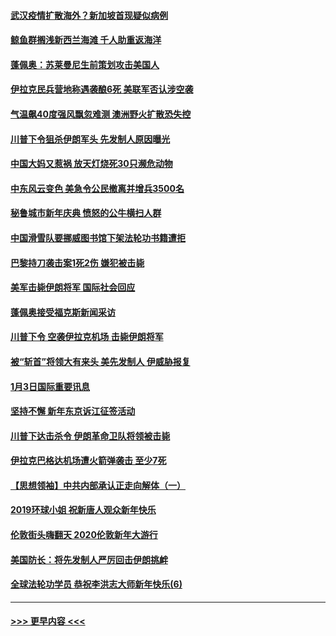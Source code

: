 #### [武汉疫情扩散海外？新加坡首现疑似病例](../pages/prog202/a102745347.md?t=01050711) 
#### [鲸鱼群搁浅新西兰海滩 千人助重返海洋](../pages/prog202/a102745257.md?t=01050711) 
#### [蓬佩奥：苏莱曼尼生前策划攻击美国人](../pages/prog202/a102745305.md?t=01050711) 
#### [伊拉克民兵营地称遇袭酿6死 美联军否认涉空袭](../pages/prog202/a102745093.md?t=01050711) 
#### [气温飙40度强风飘忽难测 澳洲野火扩散恐失控](../pages/prog202/a102744951.md?t=01050711) 
#### [川普下令狙杀伊朗军头 先发制人原因曝光](../pages/prog202/a102744900.md?t=01050711) 
#### [中国大妈又惹祸 放天灯烧死30只濒危动物](../pages/prog202/a102744899.md?t=01050711) 
#### [中东风云变色 美急令公民撤离并增兵3500名](../pages/prog202/a102744827.md?t=01050711) 
#### [秘鲁城市新年庆典 愤怒的公牛横扫人群](../pages/prog202/a102744618.md?t=01050711) 
#### [中国滑雪队要挪威图书馆下架法轮功书籍遭拒](../pages/prog202/a102744639.md?t=01050711) 
#### [巴黎持刀袭击案1死2伤 嫌犯被击毙](../pages/prog202/a102744566.md?t=01050711) 
#### [美军击毙伊朗将军 国际社会回应](../pages/prog202/a102744485.md?t=01050711) 
#### [蓬佩奥接受福克斯新闻采访](../pages/prog202/a102744480.md?t=01050711) 
#### [川普下令 空袭伊拉克机场 击毙伊朗将军](../pages/prog202/a102744470.md?t=01050711) 
#### [被“斩首”将领大有来头 美先发制人 伊威胁报复](../pages/prog202/a102744454.md?t=01050711) 
#### [1月3日国际重要讯息](../pages/prog202/a102744301.md?t=01050711) 
#### [坚持不懈 新年东京诉江征签活动](../pages/prog202/a102744303.md?t=01050711) 
#### [川普下达击杀令 伊朗革命卫队将领被击毙](../pages/prog202/a102741911.md?t=01050711) 
#### [伊拉克巴格达机场遭火箭弹袭击 至少7死](../pages/prog202/a102744115.md?t=01050711) 
#### [【思想领袖】中共内部承认正走向解体（一）](../pages/prog202/a102744097.md?t=01050711) 
#### [2019环球小姐 祝新唐人观众新年快乐](../pages/prog202/a102744043.md?t=01050711) 
#### [伦敦街头嗨翻天 2020伦敦新年大游行](../pages/prog202/a102743925.md?t=01050711) 
#### [美国防长：将先发制人严厉回击伊朗挑衅](../pages/prog202/a102743930.md?t=01050711) 
#### [全球法轮功学员 恭祝李洪志大师新年快乐(6)](../pages/prog202/a102743899.md?t=01050711) 

----
#### [ >>> 更早内容 <<< ](../indexes/prog202-earlier.md)
